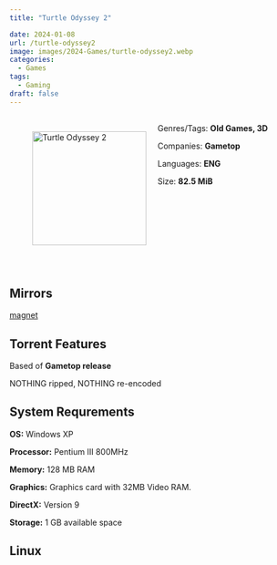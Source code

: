 ```yaml
---
title: "Turtle Odyssey 2"

date: 2024-01-08
url: /turtle-odyssey2
image: images/2024-Games/turtle-odyssey2.webp
categories:
  - Games
tags:
  - Gaming
draft: false
---
```

##
<figure style="float: left; margin-right: 20px;">
  <img src="/images/2024-Games/turtle-odyssey2.webp" alt="Turtle Odyssey 2" style="width: 200px;">
</figure>

Genres/Tags: **Old Games, 3D**

Companies: **Gametop**

Languages: **ENG**

Size: **82.5 MiB**
# ⠀
# ⠀

## Mirrors
[magnet](magnet:?xt=urn:btih:AEJZEQQWBXKYJFGXAPZFQORSHQ2EOTDL&dn=Turtle%20Odyssey%202)

## Torrent Features
Based of **Gametop release**

NOTHING ripped, NOTHING re-encoded

## System Requrements
**OS:** Windows XP

**Processor:** Pentium III 800MHz

**Memory:** 128 MB RAM

**Graphics:** Graphics card with 32MB Video RAM.

**DirectX:** Version 9

**Storage:** 1 GB available space


## Linux
